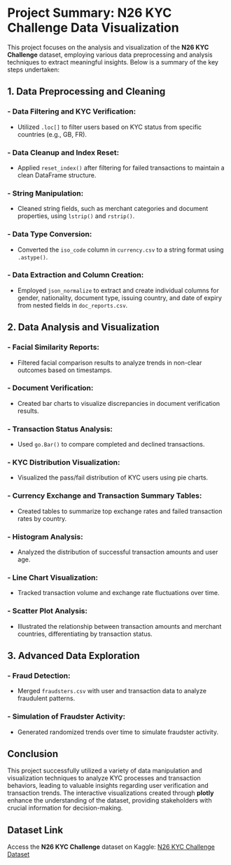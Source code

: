 # Project Summary: N26 KYC Challenge Data Visualization

This project focuses on the analysis and visualization of the **N26 KYC Challenge** dataset, employing various data preprocessing and analysis techniques to extract meaningful insights. Below is a summary of the key steps undertaken:

## 1. Data Preprocessing and Cleaning

### - **Data Filtering and KYC Verification:**
  - Utilized `.loc[]` to filter users based on KYC status from specific countries (e.g., GB, FR).

### - **Data Cleanup and Index Reset:**
  - Applied `reset_index()` after filtering for failed transactions to maintain a clean DataFrame structure.

### - **String Manipulation:**
  - Cleaned string fields, such as merchant categories and document properties, using `lstrip()` and `rstrip()`.

### - **Data Type Conversion:**
  - Converted the `iso_code` column in `currency.csv` to a string format using `.astype()`.

### - **Data Extraction and Column Creation:**
  - Employed `json_normalize` to extract and create individual columns for gender, nationality, document type, issuing country, and date of expiry from nested fields in `doc_reports.csv`.

## 2. Data Analysis and Visualization

### - **Facial Similarity Reports:**
  - Filtered facial comparison results to analyze trends in non-clear outcomes based on timestamps.

### - **Document Verification:**
  - Created bar charts to visualize discrepancies in document verification results.

### - **Transaction Status Analysis:**
  - Used `go.Bar()` to compare completed and declined transactions.

### - **KYC Distribution Visualization:**
  - Visualized the pass/fail distribution of KYC users using pie charts.

### - **Currency Exchange and Transaction Summary Tables:**
  - Created tables to summarize top exchange rates and failed transaction rates by country.

### - **Histogram Analysis:**
  - Analyzed the distribution of successful transaction amounts and user age.

### - **Line Chart Visualization:**
  - Tracked transaction volume and exchange rate fluctuations over time.

### - **Scatter Plot Analysis:**
  - Illustrated the relationship between transaction amounts and merchant countries, differentiating by transaction status.

## 3. Advanced Data Exploration

### - **Fraud Detection:**
  - Merged `fraudsters.csv` with user and transaction data to analyze fraudulent patterns.

### - **Simulation of Fraudster Activity:**
  - Generated randomized trends over time to simulate fraudster activity.

## Conclusion

This project successfully utilized a variety of data manipulation and visualization techniques to analyze KYC processes and transaction behaviors, leading to valuable insights regarding user verification and transaction trends. The interactive visualizations created through **plotly** enhance the understanding of the dataset, providing stakeholders with crucial information for decision-making.

## Dataset Link

Access the **N26 KYC Challenge** dataset on Kaggle: [N26 KYC Challenge Dataset](https://www.kaggle.com/datasets/zywald/n26-kyc-challenge)
